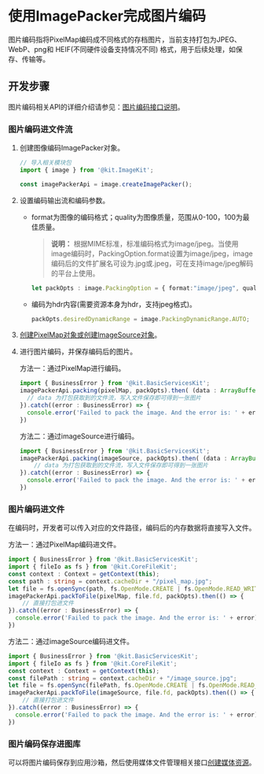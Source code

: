# 使用ImagePacker完成图片编码

图片编码指将PixelMap编码成不同格式的存档图片，当前支持打包为JPEG、WebP、png和 HEIF(不同硬件设备支持情况不同) 格式，用于后续处理，如保存、传输等。

## 开发步骤

图片编码相关API的详细介绍请参见：[图片编码接口说明](../../reference/apis-image-kit/js-apis-image.md#imagepacker)。

### 图片编码进文件流

1. 创建图像编码ImagePacker对象。

   ```ts
   // 导入相关模块包
   import { image } from '@kit.ImageKit';
   
   const imagePackerApi = image.createImagePacker();
   ```

2. 设置编码输出流和编码参数。

    - format为图像的编码格式；quality为图像质量，范围从0-100，100为最佳质量。

      > **说明：**
      > 根据MIME标准，标准编码格式为image/jpeg。当使用image编码时，PackingOption.format设置为image/jpeg，image编码后的文件扩展名可设为.jpg或.jpeg，可在支持image/jpeg解码的平台上使用。

      ```ts
      let packOpts : image.PackingOption = { format:"image/jpeg", quality:98 };
      ```

    - 编码为hdr内容(需要资源本身为hdr，支持jpeg格式)。
      ```ts
      packOpts.desiredDynamicRange = image.PackingDynamicRange.AUTO;
      ```

3. [创建PixelMap对象或创建ImageSource对象](image-decoding.md)。

4. 进行图片编码，并保存编码后的图片。

   方法一：通过PixelMap进行编码。

   ```ts
   import { BusinessError } from '@kit.BasicServicesKit';
   imagePackerApi.packing(pixelMap, packOpts).then( (data : ArrayBuffer) => {
     // data 为打包获取到的文件流，写入文件保存即可得到一张图片
   }).catch((error : BusinessError) => { 
     console.error('Failed to pack the image. And the error is: ' + error); 
   })
   ```

   方法二：通过imageSource进行编码。

   ```ts
   import { BusinessError } from '@kit.BasicServicesKit';
   imagePackerApi.packing(imageSource, packOpts).then( (data : ArrayBuffer) => {
       // data 为打包获取到的文件流，写入文件保存即可得到一张图片
   }).catch((error : BusinessError) => { 
     console.error('Failed to pack the image. And the error is: ' + error); 
   })
   ```

### 图片编码进文件

在编码时，开发者可以传入对应的文件路径，编码后的内存数据将直接写入文件。

   方法一：通过PixelMap编码进文件。

   ```ts
   import { BusinessError } from '@kit.BasicServicesKit';
   import { fileIo as fs } from '@kit.CoreFileKit';
   const context : Context = getContext(this);
   const path : string = context.cacheDir + "/pixel_map.jpg";
   let file = fs.openSync(path, fs.OpenMode.CREATE | fs.OpenMode.READ_WRITE);
   imagePackerApi.packToFile(pixelMap, file.fd, packOpts).then(() => {
       // 直接打包进文件
   }).catch((error : BusinessError) => { 
     console.error('Failed to pack the image. And the error is: ' + error); 
   })
   ```

   方法二：通过imageSource编码进文件。

   ```ts
   import { BusinessError } from '@kit.BasicServicesKit';
   import { fileIo as fs } from '@kit.CoreFileKit';
   const context : Context = getContext(this);
   const filePath : string = context.cacheDir + "/image_source.jpg";
   let file = fs.openSync(filePath, fs.OpenMode.CREATE | fs.OpenMode.READ_WRITE);
   imagePackerApi.packToFile(imageSource, file.fd, packOpts).then(() => {
       // 直接打包进文件
   }).catch((error : BusinessError) => { 
     console.error('Failed to pack the image. And the error is: ' + error); 
   })
   ```

### 图片编码保存进图库

可以将图片编码保存到应用沙箱，然后使用媒体文件管理相关接口[创建媒体资源](../medialibrary/photoAccessHelper-savebutton.md)。